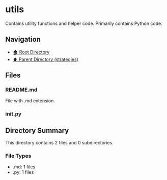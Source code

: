 # utils

Contains utility functions and helper code. Primarily contains Python code.

## Navigation

* [🏠 Root Directory](../../README.md)
* [⬆️ Parent Directory (strategies)](../README.md)

## Files

### README.md

File with .md extension.

### __init__.py

## Directory Summary

This directory contains 2 files and 0 subdirectories.

### File Types

* .md: 1 files
* .py: 1 files
